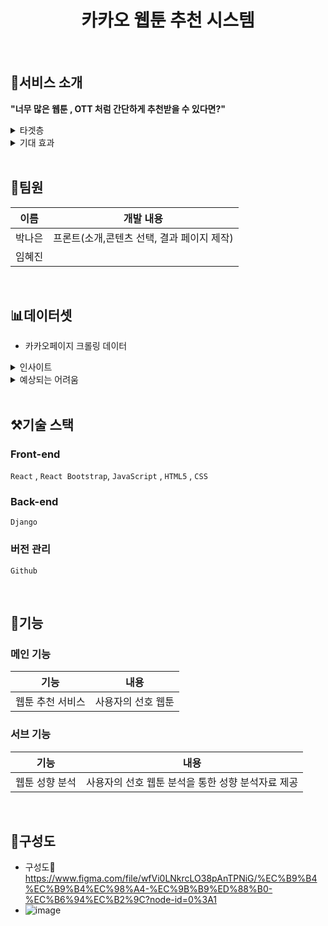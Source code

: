 <h1 align="center">카카오 웹툰 추천 시스템</h1>
</br>

## 💁서비스 소개
**"너무 많은 웹툰 , OTT 처럼 간단하게 추천받을 수 있다면?"**
<br />
<details>
  <summary>타겟층</summary>
  <div markdown="1">
    <ul>
      <li>만화를 추천받고 싶은데 뭔가 사이트에서 추천해주는 건 자신에게 맞지 않고, 다른사람한테 추천받자니 너무 호불호가 갈리는게 싫은 사람들 </li>
    </ul>
  </div>
</details>
<details>
  <summary>기대 효과</summary>
  <div markdown="1">
    <ul>
      <li>타겟층의 트래픽 유도를 통해 광고 수익을 창출할 수 있다. 나아가, 현재 웹툰 트랜드에 대한 데이터를 구축하는 것이 가능하다</li>
    </ul>
  </div>
</details>
<br />


## 👥팀원
|  이름  |                                                                                          개발 내용                                                                                        |
| :----: | :-------------------------------------------------------------------------------------------------------------------------------------------------------------------------------------: |
| 박나은 |  프론트(소개,콘텐츠 선택, 결과 페이지 제작)    |
| 임혜진 |   |        
<br />


## 📊데이터셋
- 카카오페이지 크롤링 데이터

<details>
  <summary>인사이트</summary>
  <div markdown="1">
    <ul>
      <li>각 웹툰 키워드에대한 사용자별 선호도</li>
    </ul>
  </div>
</details>
<details>
  <summary>예상되는 어려움</summary>
  <div markdown="1">
    <ul>
      <li>크롤링 시 알 수 없는 오류로 데이터 수집이 늦어질 수 있음</li>
      <li>데이터에 부족 및 탐색 오류로 편향되거나 잘못된 분석 혹은 추천을 하는 것</li>
    </ul>
  </div>
</details>
</br>


## ⚒️기술 스택

### Front-end   
 `React` , `React Bootstrap`,  `JavaScript` , `HTML5` , `CSS`

### Back-end
`Django`

### 버전 관리
`Github`



</br>


## 🤖기능

### 메인 기능

|  기능  |                                                                                        내용                                                                                       |
| :----: | :-------------------------------------------------------------------------------------------------------------------------------------------------------------------------------: |
| 웹툰 추천 서비스 | 사용자의 선호 웹툰|


### 서브 기능

|  기능  |                                                                                        내용                                                                                       |
| :----: | :-------------------------------------------------------------------------------------------------------------------------------------------------------------------------------: |
| 웹툰 성향 분석 | 사용자의 선호 웹툰 분석을 통한 성향 분석자료 제공|

</br>


## 📂구성도
- 구성도🔗 https://www.figma.com/file/wfVi0LNkrcLO38pAnTPNiG/%EC%B9%B4%EC%B9%B4%EC%98%A4-%EC%9B%B9%ED%88%B0-%EC%B6%94%EC%B2%9C?node-id=0%3A1
- ![image](https://user-images.githubusercontent.com/57740138/162926465-e50b245a-2e06-4297-9dcb-c7886e214e84.png)



